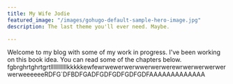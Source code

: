 ```yaml
---
title: My Wife Jodie
featured_image: "/images/gohugo-default-sample-hero-image.jpg"
description: The last theme you'll ever need. Maybe.

---
```

Welcome to my blog with some of my work in progress. I've been working on this book idea. You can read some of the chapters below. fgbrghrtghrtgrtlllllllllllkkkkkewfewrwewerwerwwerwerwerewrwerwerwerwerwerweeeeeeRDFG\`DFBDFGADFGDFGDFGDFGDFAAAAAAAAAAAAA